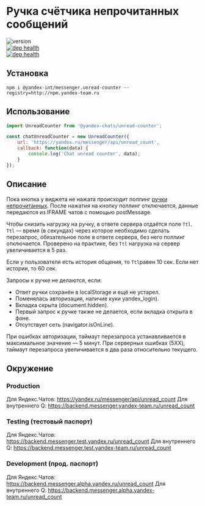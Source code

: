 # Ручка счётчика непрочитанных сообщений

![version](https://badger.yandex-team.ru/npm/@yandex-int/messenger.unread-counter/version.svg)<br>
[![dep health](https://oko.yandex-team.ru/badges/repo.svg?vcs=arc&repoName=frontend/packages/messenger.unread-counter)](https://oko.yandex-team.ru/repo/search-interfaces/frontend?repoFilter=packages/messenger.unread-counter)<br>
[![dep health](https://oko.yandex-team.ru/badges/pkg.svg?pkgName=@yandex-int/messenger.unread-counter)](https://oko.yandex-team.ru/pkg/@yandex-int/messenger.unread-counter)

## Установка

```
npm i @yandex-int/messenger.unread-counter --registry=http://npm.yandex-team.ru
```

## Использование

```js
import UnreadCounter from '@yandex-chats/unread-counter';

const chatUnreadCounter = new UnreadCounter({
    url: 'https://yandex.ru/messenger/api/unread_count',
    callback: function(data) {
        console.log('Chat unread counter', data);
    }
});
```

## Описание
Пока кнопка у виджета не нажата происходит поллинг [ручки непрочитанных](https://yandex.ru/messenger/api/unread_count). После нажатия на кнопку поллинг отключается, данные передаются из IFRAME чатов с помощью postMessage.

Чтобы снизить нагрузку на ручку, в ответе сервера отдаётся поле `Ttl`.
`Ttl` — время (в секундах) через которое необходимо сделать перезапрос, обязательное поле в ответе сервера, без  него поллинг отключается.
Проверено на практике, без `Ttl` нагрузка на сервер увеличивается в 5 раз.

Если у пользователя есть история общения, то `Ttl`равен 10 сек. Если нет истории, то 60 сек.

Запросы к ручке не делаются, если:
- Ответ ручки сохранён в localStorage и ещё не устарел.
- Поменялась авторизация, наличие куки yandex_login).
- Вкладка скрыта (document.hidden).
- Первый запрос к ручке также не делается, если вкладка открыта в фоне.
- Отсутствует сеть (navigator.isOnLine).

При ошибках авторизации, таймаут перезапроса устанавливается в максимальное значение — 5 минут.
При серверных ошибках (5XX), таймаут перезапроса увеличивается в два раза относительно текущего.

## Окружение
### Production
Для Яндекс.Чатов: https://yandex.ru/messenger/api/unread_count
Для внутреннего Q: https://backend.messenger.yandex-team.ru/unread_count

### Testing (тестовый паспорт)
Для Яндекс.Чатов: https://backend.messenger.test.yandex.ru/unread_count
Для внутреннего Q: https://backend.messenger.test.yandex-team.ru/unread_count


### Development (прод. паспорт)
Для Яндекс.Чатов: https://backend.messenger.alpha.yandex.ru/unread_count
Для внутреннего Q: https://backend.messenger.alpha.yandex-team.ru/unread_count

